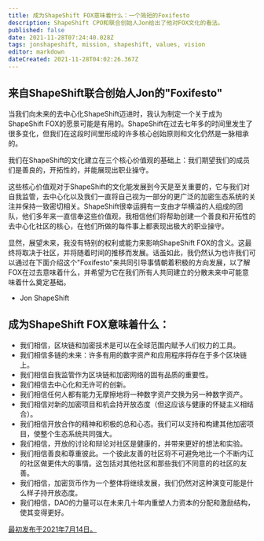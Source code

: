```yaml
---
title: 成为ShapeShift FOX意味着什么：一个简短的Foxifesto
description: ShapeShift CPO和联合创始人Jon给出了他对FOX文化的看法。
published: false
date: 2021-11-28T07:24:40.028Z
tags: jonshapeshift, mission, shapeshift, values, vision
editor: markdown
dateCreated: 2021-11-28T04:02:26.367Z
---
```


## 来自ShapeShift联合创始人Jon的"Foxifesto"

当我们向未来的去中心化ShapeShift迈进时，我认为制定一个关于成为ShapeShift FOX的愿景可能是有用的。ShapeShift在过去七年多的时间里发生了很多变化，但我们在这段时间里形成的许多核心创始原则和文化仍然是一脉相承的。

我们在ShapeShift的文化建立在三个核心价值观的基础上：我们期望我们的成员们是善良的，开拓性的，并能展现出职业操守。

这些核心价值观对于ShapeShift的文化能发展到今天是至关重要的，它与我们对自我监管，去中心化以及我们一直将自己视为一部分的更广泛的加密生态系统的关注并保持一致密切相关。ShapeShift很幸运拥有一支由才华横溢的人组成的团队，他们多年来一直信奉这些价值观，我相信他们将帮助创建一个善良和开拓性的去中心化社区的核心，在他们所做的每件事上都表现出极大的职业操守。 

显然，展望未来，我没有特别的权利或能力来影响ShapeShift FOX的含义。这最终将取决于社区，并将随着时间的推移而发展。话虽如此，我仍然认为也许我们可以通过在下面介绍这个"Foxifesto"来共同引导事情朝着积极的方向发展，以了解FOX在过去意味着什么，并希望为它在我们所有人共同建立的分散未来中可能意味着什么奠定基础。

- Jon ShapeShift

## 成为ShapeShift FOX意味着什么：

- 我们相信，区块链和加密技术是可以在全球范围内赋予人们权力的工具。
- 我们相信多链的未来：许多有用的数字资产和应用程序将存在于多个区块链上。
- 我们相信自我监管作为区块链和加密网络的固有品质的重要性。
- 我们相信去中心化和无许可的创新。
- 我们相信任何人都有能力无摩擦地将一种数字资产交换为另一种数字资产。
- 我们相信对新的加密项目和机会持开放态度（但这应该与健康的怀疑主义相结合）。
- 我们相信开放合作的精神和积极的总和心态。我们可以支持和构建其他加密项目，使整个生态系统共同强大。
- 我们相信，开放的讨论和辩论对社区是健康的，并带来更好的想法和实验。
- 我们相信善良和尊重彼此。一个彼此友善的社区将不可避免地比一个不断内讧的社区做更伟大的事情。这包括对其他社区和那些我们不同意的的社区的友善。
- 我们相信，加密货币作为一个整体将继续发展，我们仍然对这种演变可能是什么样子持开放态度。
- 我们相信，DAO的力量可以在未来几十年内重塑人力资本的分配和激励结构，使其变得更好。

[最初发布于2021年7月14日。](https://shapeshift.com/library/what-it-means-to-be-a-shapeshift-fox-a-short-foxifesto)